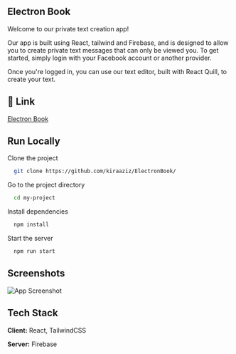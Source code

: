 
## Electron Book

Welcome to our private text creation app!

Our app is built using React, tailwind and Firebase, and is designed to allow you to create private text messages that can only be viewed you. To get started, simply login with your Facebook account or another provider.

Once you're logged in, you can use our text editor, built with React Quill, to create your text.
## 🔗 Link

[Electron Book](https://electronbook-4c796.web.app/)


## Run Locally

Clone the project

```bash
  git clone https://github.com/kiraaziz/ElectronBook/
```

Go to the project directory

```bash
  cd my-project
```

Install dependencies

```bash
  npm install
```

Start the server

```bash
  npm run start
```


## Screenshots

![App Screenshot](https://firebasestorage.googleapis.com/v0/b/electronbook-4c796.appspot.com/o/Capture%20d%E2%80%99%C3%A9cran%20(336).jpg?alt=media&token=91b301e1-1e74-4435-aba6-c7e7c478a575)


## Tech Stack

**Client:** React, TailwindCSS

**Server:** Firebase
